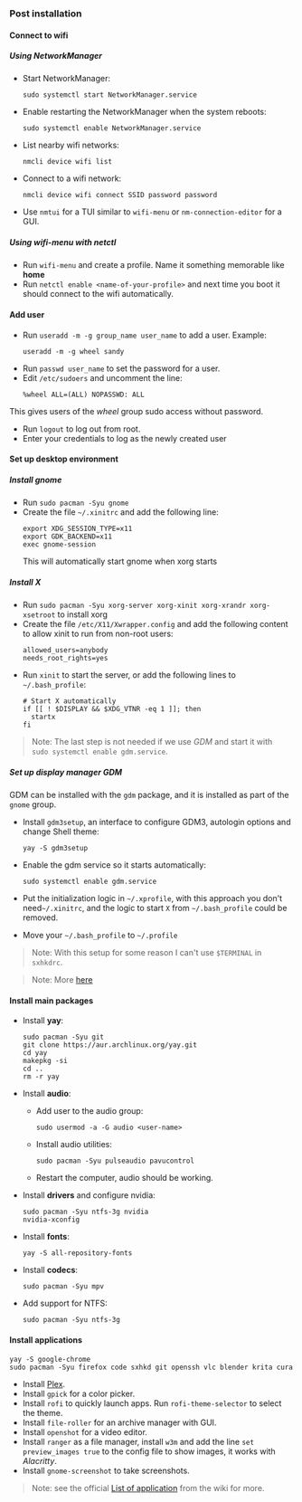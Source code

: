 
### Post installation

#### Connect to wifi

##### Using NetworkManager
- Start NetworkManager:
  ```
  sudo systemctl start NetworkManager.service
  ```
- Enable restarting the NetworkManager when the system reboots:
  ```
  sudo systemctl enable NetworkManager.service
  ```
- List nearby wifi networks:
  ```
  nmcli device wifi list
  ```
- Connect to a wifi network:
  ```
  nmcli device wifi connect SSID password password
  ```
- Use `nmtui` for a TUI similar to `wifi-menu` or `nm-connection-editor` for a GUI.
  
##### Using wifi-menu with netctl
- Run `wifi-menu` and create a profile. Name it something memorable like **home**
- Run `netctl enable <name-of-your-profile>` and next time you boot it should connect to the wifi automatically.

#### Add user
- Run `useradd -m -g group_name user_name` to add a user.
  Example:
  ```
  useradd -m -g wheel sandy
  ```
- Run `passwd user_name` to set the password for a user.
- Edit `/etc/sudoers` and uncomment the line:
  ```
  %wheel ALL=(ALL) NOPASSWD: ALL
  ```
 This gives users of the *wheel* group sudo access without password.
- Run `logout` to log out from root.
- Enter your credentials to log as the newly created user

#### Set up desktop environment

##### Install gnome
- Run `sudo pacman -Syu gnome`
- Create the file `~/.xinitrc` and add the following line:
  ```
  export XDG_SESSION_TYPE=x11
  export GDK_BACKEND=x11
  exec gnome-session
  ```
  This will automatically start gnome when xorg starts

##### Install X
- Run `sudo pacman -Syu xorg-server xorg-xinit xorg-xrandr xorg-xsetroot` to install xorg
- Create the file `/etc/X11/Xwrapper.config` and add the following content to allow xinit to run from non-root users:
  ```
  allowed_users=anybody
  needs_root_rights=yes
  ```
- Run `xinit` to start the server, or add the following lines to `~/.bash_profile`:
  ```
  # Start X automatically
  if [[ ! $DISPLAY && $XDG_VTNR -eq 1 ]]; then
    startx
  fi
  ```
>Note: The last step is not needed if we use *GDM* and start it with ` sudo systemctl enable gdm.service`.

##### Set up display manager GDM
GDM can be installed with the `gdm` package, and it is installed as part of the `gnome` group.

- Install `gdm3setup`, an interface to configure GDM3, autologin options and change Shell theme:
  ```
  yay -S gdm3setup
  ```
- Enable the gdm service so it starts automatically:
  ```
  sudo systemctl enable gdm.service
  ```
- Put the initialization logic in `~/.xprofile`, with this approach you don't need`~/.xinitrc`, and the logic to start `X` from `~/.bash_profile` could be removed.

- Move your `~/.bash_profile` to `~/.profile`

>Note: With this setup for some reason I can't use `$TERMINAL` in `sxhkdrc`.

>Note: More [here](https://wiki.archlinux.org/index.php/GDM)

#### Install main packages
- Install **yay**:
  ```
  sudo pacman -Syu git
  git clone https://aur.archlinux.org/yay.git
  cd yay
  makepkg -si
  cd ..
  rm -r yay
  ```
- Install **audio**:
  - Add user to the audio group:
    ```
    sudo usermod -a -G audio <user-name>
    ```
  - Install audio utilities:
    ```
    sudo pacman -Syu pulseaudio pavucontrol
    ```
  - Restart the computer, audio should be working.

- Install **drivers** and configure nvidia:
  ```
  sudo pacman -Syu ntfs-3g nvidia
  nvidia-xconfig
  ```
- Install **fonts**:
  ```
  yay -S all-repository-fonts
  ```
- Install **codecs**:
  ```
  sudo pacman -Syu mpv
  ```
- Add support for NTFS:
  ```
  sudo pacman -Syu ntfs-3g
  ```
#### Install applications

  ```
  yay -S google-chrome
  sudo pacman -Syu firefox code sxhkd git openssh vlc blender krita cura 
  ```
  - Install [Plex](https://wiki.archlinux.org/index.php/Plex#Installation).
  - Install `gpick` for a color picker.
  - Install `rofi` to quickly launch apps. Run `rofi-theme-selector` to select the theme.
  - Install `file-roller` for an archive manager with GUI.
  - Install `openshot` for a video editor. 
  - Install `ranger` as a file manager, install `w3m` and add the line `set preview_images true` to the config file to show images, it works with *Alacritty*.
  - Install `gnome-screenshot` to take screenshots.
  
>Note: see the official [List of application](https://wiki.archlinux.org/index.php/List_of_applications) from the wiki for more.

